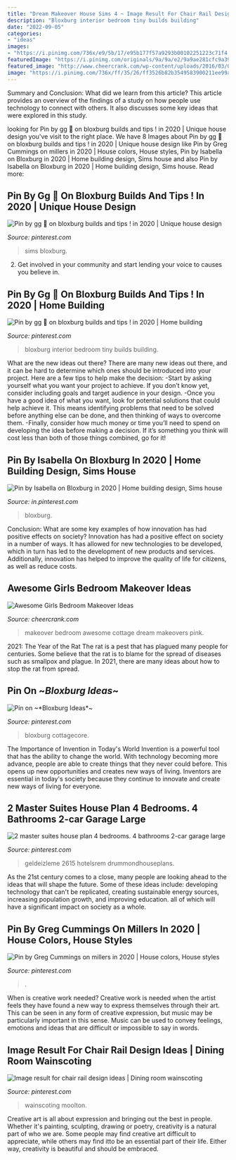 ```yaml
---
title: "Dream Makeover House Sims 4 ~ Image Result For Chair Rail Design Ideas"
description: "Bloxburg interior bedroom tiny builds building"
date: "2022-09-05"
categories:
- "ideas"
images:
- "https://i.pinimg.com/736x/e9/5b/17/e95b177f57a9293b00102251223c71f4.jpg"
featuredImage: "https://i.pinimg.com/originals/9a/9a/e2/9a9ae281cfc9a39088974f8d295c4927.jpg"
featured_image: "http://www.cheercrank.com/wp-content/uploads/2016/03/01-girl-bedroom-makeover-ideas.jpg"
image: "https://i.pinimg.com/736x/ff/35/26/ff3526b82b3549583900211ee99a6ed1.jpg"
---
```



Summary and Conclusion: What did we learn from this article?
This article provides an overview of the findings of a study on how people use technology to connect with others. It also discusses some key ideas that were explored in this study.

	

		
looking for Pin by gg 🧁 on bloxburg builds and tips ! in 2020 | Unique house design you've visit to the right place. We have 8 Images about Pin by gg 🧁 on bloxburg builds and tips ! in 2020 | Unique house design like Pin by Greg Cummings on millers in 2020 | House colors, House styles, Pin by Isabella on Bloxburg in 2020 | Home building design, Sims house and also Pin by Isabella on Bloxburg in 2020 | Home building design, Sims house. Read more:
		
    
## Pin By Gg 🧁 On Bloxburg Builds And Tips ! In 2020 | Unique House Design

<img loading=lazy src="https://i.pinimg.com/736x/af/6b/c0/af6bc0e2f2b0c6d36a277b30359d174a.jpg" onerror="this.onerror=null;this.src='https://tse4.mm.bing.net/th?id=OIP.EpumxF1W5BJqksLsbFwldQHaD2&amp;pid=15.1';" alt="Pin by gg 🧁 on bloxburg builds and tips ! in 2020 | Unique house design">

_Source: pinterest.com_

>sims bloxburg. 

	

2. Get involved in your community and start lending your voice to causes you believe in.

    
## Pin By Gg 🧁 On Bloxburg Builds And Tips ! In 2020 | Home Building

<img loading=lazy src="https://i.pinimg.com/736x/ff/35/26/ff3526b82b3549583900211ee99a6ed1.jpg" onerror="this.onerror=null;this.src='https://tse3.mm.bing.net/th?id=OIP.79lYAwakxxQ1oHfZrhqqbwHaEG&amp;pid=15.1';" alt="Pin by gg 🧁 on bloxburg builds and tips ! in 2020 | Home building">

_Source: pinterest.com_

>bloxburg interior bedroom tiny builds building. 

	

What are the new ideas out there?
There are many new ideas out there, and it can be hard to determine which ones should be introduced into your project. Here are a few tips to help make the decision: 
-Start by asking yourself what you want your project to achieve. If you don’t know yet, consider including goals and target audience in your design.
-Once you have a good idea of what you want, look for potential solutions that could help achieve it. This means identifying problems that need to be solved before anything else can be done, and then thinking of ways to overcome them.
-Finally, consider how much money or time you’ll need to spend on developing the idea before making a decision. If it’s something you think will cost less than both of those things combined, go for it!

    
## Pin By Isabella On Bloxburg In 2020 | Home Building Design, Sims House

<img loading=lazy src="https://i.pinimg.com/736x/da/e1/4b/dae14b4714274676e99fa27ff85acce1.jpg" onerror="this.onerror=null;this.src='https://tse3.mm.bing.net/th?id=OIP.ghfqqAPft0bGqQ8-1nmDbAHaEf&amp;pid=15.1';" alt="Pin by Isabella on Bloxburg in 2020 | Home building design, Sims house">

_Source: in.pinterest.com_

>bloxburg. 

	

Conclusion: What are some key examples of how innovation has had positive effects on society?
Innovation has had a positive effect on society in a number of ways. It has allowed for new technologies to be developed, which in turn has led to the development of new products and services. Additionally, innovation has helped to improve the quality of life for citizens, as well as reduce costs.

    
## Awesome Girls Bedroom Makeover Ideas

<img loading=lazy src="http://www.cheercrank.com/wp-content/uploads/2016/03/01-girl-bedroom-makeover-ideas.jpg" onerror="this.onerror=null;this.src='https://tse2.mm.bing.net/th?id=OIP.IGUWoqkfeh9Q4OPTmj_1vQHaLL&amp;pid=15.1';" alt="Awesome Girls Bedroom Makeover Ideas">

_Source: cheercrank.com_

>makeover bedroom awesome cottage dream makeovers pink. 

	

2021: The Year of the Rat
The rat is a pest that has plagued many people for centuries. Some believe that the rat is to blame for the spread of diseases such as smallpox and plague. In 2021, there are many ideas about how to stop the rat from spread.

    
## Pin On ~*Bloxburg Ideas*~

<img loading=lazy src="https://i.pinimg.com/736x/9d/b2/de/9db2de20421131b504d678099f3a16f6.jpg" onerror="this.onerror=null;this.src='https://tse3.mm.bing.net/th?id=OIP.G05MataK2kPNqit5NWoHMgHaHa&amp;pid=15.1';" alt="Pin on ~*Bloxburg Ideas*~">

_Source: pinterest.com_

>bloxburg cottagecore. 

	

The Importance of Invention in Today's World
Invention is a powerful tool that has the ability to change the world. With technology becoming more advance, people are able to create things that they never could before. This opens up new opportunities and creates new ways of living. Inventors are essential in today's society because they continue to innovate and create new ways of living for everyone.

    
## 2 Master Suites House Plan 4 Bedrooms. 4 Bathrooms 2-car Garage Large

<img loading=lazy src="https://i.pinimg.com/736x/e9/5b/17/e95b177f57a9293b00102251223c71f4.jpg" onerror="this.onerror=null;this.src='https://tse1.mm.bing.net/th?id=OIP.du-49ExbLLnjr8J1zVrlNgHaNK&amp;pid=15.1';" alt="2 master suites house plan 4 bedrooms. 4 bathrooms 2-car garage large">

_Source: pinterest.com_

>geldeizleme 2615 hotelsrem drummondhouseplans. 

	

As the 21st century comes to a close, many people are looking ahead to the ideas that will shape the future. Some of these ideas include: developing technology that can't be replicated, creating sustainable energy sources, increasing population growth, and improving education. all of which will have a significant impact on society as a whole.

    
## Pin By Greg Cummings On Millers In 2020 | House Colors, House Styles

<img loading=lazy src="https://i.pinimg.com/originals/9a/9a/e2/9a9ae281cfc9a39088974f8d295c4927.jpg" onerror="this.onerror=null;this.src='https://tse4.mm.bing.net/th?id=OIP.PkBIuILIdDGpyCZ_1XWYcQHaPo&amp;pid=15.1';" alt="Pin by Greg Cummings on millers in 2020 | House colors, House styles">

_Source: pinterest.com_

>. 

	

When is creative work needed?
Creative work is needed when the artist feels they have found a new way to express themselves through their art. This can be seen in any form of creative expression, but music may be particularly important in this sense. Music can be used to convey feelings, emotions and ideas that are difficult or impossible to say in words.

    
## Image Result For Chair Rail Design Ideas | Dining Room Wainscoting

<img loading=lazy src="https://i.pinimg.com/736x/cf/3f/0a/cf3f0add5898344dd1176b44634f92c1.jpg" onerror="this.onerror=null;this.src='https://tse4.mm.bing.net/th?id=OIP.Cn3CizBkxUYBrKkYCxfvMwHaFj&amp;pid=15.1';" alt="Image result for chair rail design ideas | Dining room wainscoting">

_Source: pinterest.com_

>wainscoting moolton. 

	

Creative art is all about expression and bringing out the best in people. Whether it's painting, sculpting, drawing or poetry, creativity is a natural part of who we are. Some people may find creative art difficult to appreciate, while others may find itto be an essential part of their life. Either way, creativity is beautiful and should be embraced.

